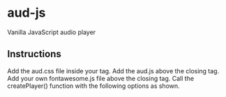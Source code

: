 # aud-js
Vanilla JavaScript audio player
## Instructions
Add the aud.css file inside your <head> tag.
Add the aud.js above the closing </body> tag.
Add your own fontawesome.js file above the closing </body> tag.
Call the createPlayer() function with the following options as shown.


